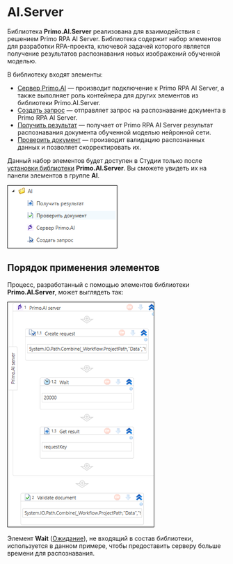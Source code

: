 # AI.Server

Библиотека **Primo.AI.Server** реализована для взаимодействия с решением Primo RPA AI Server. Библиотека содержит набор элементов для разработки RPA-проекта, ключевой задачей которого является получение результатов распознавания новых изображений обученной моделью. 

В библиотеку входят элементы:
* [Сервер Primo.AI](https://github.com/PrimoRPA/Docs.Rus/blob/1299-%D0%BD%D0%B0%D0%BF%D0%B8%D1%81%D0%B0%D1%82%D1%8C-%D0%B4%D0%BE%D0%BA%D1%83%D0%BC%D0%B5%D0%BD%D1%82-%D0%BF%D0%BE-primoai/g_elements/el_extra/ai_server/primoaiserver.md) — производит подключение к Primo RPA AI Server, а также выполняет роль контейнера для других элементов из библиотеки Primo.AI.Server.
* [Создать запрос](https://github.com/PrimoRPA/Docs.Rus/blob/1299-%D0%BD%D0%B0%D0%BF%D0%B8%D1%81%D0%B0%D1%82%D1%8C-%D0%B4%D0%BE%D0%BA%D1%83%D0%BC%D0%B5%D0%BD%D1%82-%D0%BF%D0%BE-primoai/g_elements/el_extra/ai_server/createrequest.md) — отправляет запрос на распознавание документа в Primo RPA AI Server.
* [Получить результат](https://github.com/PrimoRPA/Docs.Rus/blob/1299-%D0%BD%D0%B0%D0%BF%D0%B8%D1%81%D0%B0%D1%82%D1%8C-%D0%B4%D0%BE%D0%BA%D1%83%D0%BC%D0%B5%D0%BD%D1%82-%D0%BF%D0%BE-primoai/g_elements/el_extra/ai_server/getresult.md) — получает от Primo RPA AI Server результат распознавания документа обученной моделью нейронной сети.
* [Проверить документ]() — производит валидацию распознанных данных и позволяет скорректировать их.

Данный набор элементов будет доступен в Студии только после [установки библиотеки](https://docs.primo-rpa.ru/primo-rpa/primo-studio/projects/manage-dependencies#menedzher-zavisimostei) **Primo.AI.Server**. Вы сможете увидеть их на панели элементов в группе **AI**.

![](<../../../.gitbook/assets1/windows_items/library/ai-server-group.png>)


## Порядок применения элементов

Процесс, разработанный с помощью элементов библиотеки **Primo.AI.Server**, может выглядеть так:

![](<../../../.gitbook/assets1/windows_items/rpa-flow-for-server-ai.png>)

Элемент **Wait** ([Ожидание](https://docs.primo-rpa.ru/primo-rpa/g_elements/el_basic/els_logic/el_logic_wait)), не входящий в состав библиотеки, используется в данном примере, чтобы предоставить серверу больше времени для распознавания.
